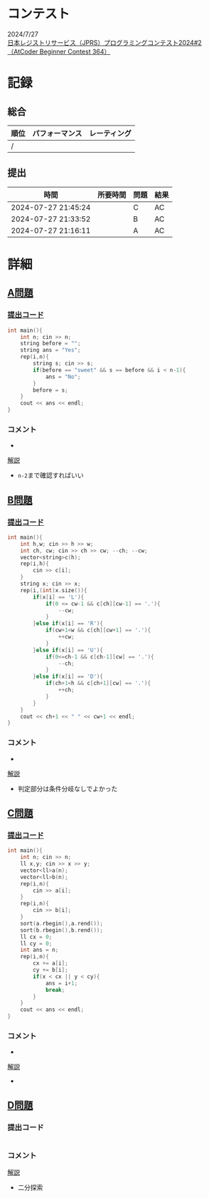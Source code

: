 # コンテスト
2024/7/27<br>
[日本レジストリサービス（JPRS）プログラミングコンテスト2024#2（AtCoder Beginner Contest 364）](https://atcoder.jp/contests/abc364)

# 記録
## 総合
|  順位  |  パフォーマンス  | レーティング |
| ---- | ---- | ---- |
|   /   |  |  |

## 提出
|  時間  |  所要時間  |  問題  | 結果 |
| ---- | ---- | ---- | ---- |
| 2024-07-27 21:45:24 |  | C | AC |
| 2024-07-27 21:33:52 |  | B | AC |
| 2024-07-27 21:16:11 |  | A | AC |


# 詳細
## [A問題](https://atcoder.jp/contests/abc364/tasks/abc364_a)
### [提出コード](https://atcoder.jp/contests/abc364/submissions/56016833)
```c++
int main(){
    int n; cin >> n;
    string before = "";
    string ans = "Yes";
    rep(i,n){
        string s; cin >> s;
        if(before == "sweet" && s == before && i < n-1){
            ans = "No";
        }
        before = s;
    }
    cout << ans << endl;
}
```

### コメント

* 

[解説](https://atcoder.jp/contests/abc364/editorial/10543)

* ```n-2```まで確認すればいい


## [B問題](https://atcoder.jp/contests/abc364/tasks/abc364_b)
### [提出コード](https://atcoder.jp/contests/abc364/submissions/56029346)
```c++
int main(){
    int h,w; cin >> h >> w;
    int ch, cw; cin >> ch >> cw; --ch; --cw;
    vector<string>c(h);
    rep(i,h){
        cin >> c[i];
    }
    string x; cin >> x;
    rep(i,(int)x.size()){
        if(x[i] == 'L'){
            if(0 <= cw-1 && c[ch][cw-1] == '.'){
                --cw;
            }
        }else if(x[i] == 'R'){
            if(cw+1<w && c[ch][cw+1] == '.'){
                ++cw;
            }
        }else if(x[i] == 'U'){
            if(0<=ch-1 && c[ch-1][cw] == '.'){
                --ch;
            }
        }else if(x[i] == 'D'){
            if(ch+1<h && c[ch+1][cw] == '.'){
                ++ch;
            }
        }
    }
    cout << ch+1 << " " << cw+1 << endl;
} 
```

### コメント

* 

[解説](https://atcoder.jp/contests/abc364/editorial/10544)

* 判定部分は条件分岐なしでよかった


## [C問題](https://atcoder.jp/contests/abc364/tasks/abc364_c)
### [提出コード](https://atcoder.jp/contests/abc364/submissions/56035256)

```c++
int main(){
    int n; cin >> n;
    ll x,y; cin >> x >> y;
    vector<ll>a(n);
    vector<ll>b(n);
    rep(i,n){
        cin >> a[i];
    }
    rep(i,n){
        cin >> b[i];
    }
    sort(a.rbegin(),a.rend());
    sort(b.rbegin(),b.rend());
    ll cx = 0;
    ll cy = 0;
    int ans = n;
    rep(i,n){
        cx += a[i];
        cy += b[i];
        if(x < cx || y < cy){
            ans = i+1;
            break;
        }
    }
    cout << ans << endl;
}
```

### コメント
* 

[解説](https://atcoder.jp/contests/abc364/editorial/10545)

* 


## [D問題](https://atcoder.jp/contests/abc364/tasks/abc364_d)
### 提出コード

```c++

```

### コメント

[解説](https://atcoder.jp/contests/abc364/editorial/10549)

* 二分探索